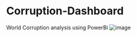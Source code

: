 # Corruption-Dashboard
World Corruption analysis using PowerBi
![image](https://github.com/user-attachments/assets/36f2dbc0-4371-4b40-9b18-124249e3526d)
